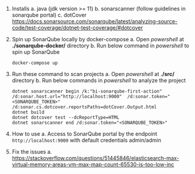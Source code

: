 1. Installs
    a. java (jdk version >= 11)
    b. sonarscanner (follow guidelines in sonarqube portal)
    c. dotCover https://docs.sonarsource.com/sonarqube/latest/analyzing-source-code/test-coverage/dotnet-test-coverage/#dotcover

1. Spin up SonarQube locally by docker-compose
    a. Open *powershell* at **./sonarqube-docker/** directory
    b. Run below command in *powershell* to spin up SonarQube
    ```
    docker-compose up
    ```

1. Run these command to scan projects
    a. Open *powershell* at **./src/** directory
    b. Run below commands in *powershell* to analyze the project 
    ```
    dotnet sonarscanner begin /k:"bi-sonarqube-first-action" /d:sonar.host.url="http://localhost:9000"  /d:sonar.token="<SONARQUBE_TOKEN>" /d:sonar.cs.dotcover.reportsPaths=dotCover.Output.html
    dotnet build
    dotnet dotcover test --dcReportType=HTML
    dotnet sonarscanner end /d:sonar.token="<SONARQUBE_TOKEN>"
    ```

1. How to use
    a. Access to SonarQube portal by the endpoint `http://localhost:9000` with default credentials admin/admin

1. Fix the issues
    a. https://stackoverflow.com/questions/51445846/elasticsearch-max-virtual-memory-areas-vm-max-map-count-65530-is-too-low-inc